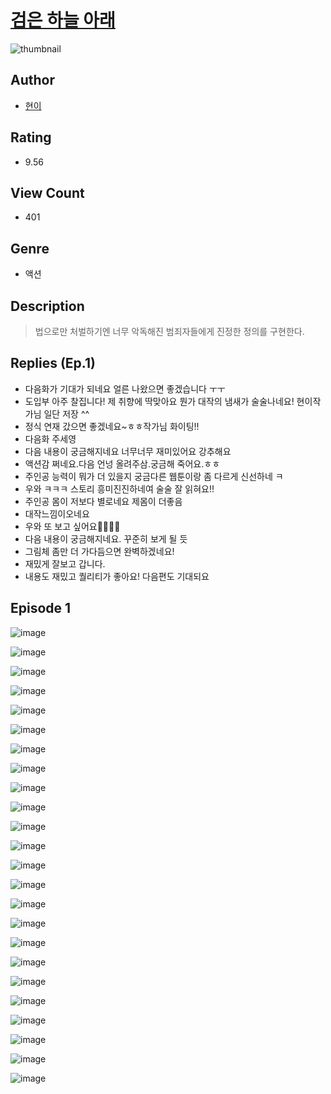 # [검은 하늘 아래](https://comic.naver.com/challenge/list?titleId=810380)
![thumbnail](https://image-comic.pstatic.net/user_contents_data/challenge_comic/2023/05/23/upload_3631371554583230007_480x623.jpeg)

## Author
- [현이](https://comic.naver.com/artistTitle?id=366884)

## Rating
- 9.56

## View Count
- 401

## Genre
- 액션

## Description
> 법으로만 처벌하기엔 너무 악독해진 범죄자들에게 진정한 정의를 구현한다.

## Replies (Ep.1)
- 다음화가 기대가 되네요 얼른 나왔으면 좋겠습니다 ㅜㅜ
- 도입부 아주 찰집니다! 제 취향에 딱맞아요 뭔가 대작의 냄새가 술술나네요! 현이작가님 일단 저장 ^^
- 정식 연재 갔으면 좋겠네요~ㅎㅎ작가님 화이팅!!
- 다음화 주세영
- 다음 내용이 궁금해지네요 너무너무 재미있어요 강추해요
- 액션감 쩌네요.다음 언넝 올려주삼.궁금해 죽어요.ㅎㅎ
- 주인공 능력이 뭐가 더 있을지 궁금다른 웹툰이랑 좀 다르게 신선하네 ㅋ
- 우와 ㅋㅋㅋ 스토리 흥미진진하네여 술술 잘 읽혀요!!
- 주인공 몸이 저보다 별로네요 제몸이 더좋음
- 대작느낌이오네요
- 우와 또 보고 싶어요👏🏻👍🏻
- 다음 내용이 궁금해지네요. 꾸준히 보게 될 듯
- 그림체 좀만 더 가다듬으면 완벽하겠네요!
- 재밌게 잘보고 갑니다.
- 내용도 재밌고 퀄리티가 좋아요! 다음편도 기대되요

## Episode 1
![image](https://image-comic.pstatic.net/user_contents_data/challenge_comic/2023/05/23/366884/upload_3905858065382191204.jpeg)

![image](https://image-comic.pstatic.net/user_contents_data/challenge_comic/2023/05/23/366884/upload_3559305185051359585.jpeg)

![image](https://image-comic.pstatic.net/user_contents_data/challenge_comic/2023/05/23/366884/upload_7221299017269470006.jpeg)

![image](https://image-comic.pstatic.net/user_contents_data/challenge_comic/2023/05/23/366884/upload_3618421505789278306.jpeg)

![image](https://image-comic.pstatic.net/user_contents_data/challenge_comic/2023/05/23/366884/upload_4136056191278264368.jpeg)

![image](https://image-comic.pstatic.net/user_contents_data/challenge_comic/2023/05/23/366884/upload_7004841667718243121.jpeg)

![image](https://image-comic.pstatic.net/user_contents_data/challenge_comic/2023/05/23/366884/upload_7220224820967399779.jpeg)

![image](https://image-comic.pstatic.net/user_contents_data/challenge_comic/2023/05/23/366884/upload_3991649637754877027.jpeg)

![image](https://image-comic.pstatic.net/user_contents_data/challenge_comic/2023/05/23/366884/upload_4064048302830008377.jpeg)

![image](https://image-comic.pstatic.net/user_contents_data/challenge_comic/2023/05/23/366884/upload_3774634629667436340.jpeg)

![image](https://image-comic.pstatic.net/user_contents_data/challenge_comic/2023/05/23/366884/upload_3558799389033246776.jpeg)

![image](https://image-comic.pstatic.net/user_contents_data/challenge_comic/2023/05/23/366884/upload_7305180780746388529.jpeg)

![image](https://image-comic.pstatic.net/user_contents_data/challenge_comic/2023/05/23/366884/upload_7075546862541026613.jpeg)

![image](https://image-comic.pstatic.net/user_contents_data/challenge_comic/2023/05/23/366884/upload_7018352476096312929.jpeg)

![image](https://image-comic.pstatic.net/user_contents_data/challenge_comic/2023/05/23/366884/upload_3487529259381242212.jpeg)

![image](https://image-comic.pstatic.net/user_contents_data/challenge_comic/2023/05/23/366884/upload_3847312570782409012.jpeg)

![image](https://image-comic.pstatic.net/user_contents_data/challenge_comic/2023/05/23/366884/upload_7076674974302429746.jpeg)

![image](https://image-comic.pstatic.net/user_contents_data/challenge_comic/2023/05/23/366884/upload_4063994234378871090.jpeg)

![image](https://image-comic.pstatic.net/user_contents_data/challenge_comic/2023/05/23/366884/upload_7363777041157993826.jpeg)

![image](https://image-comic.pstatic.net/user_contents_data/challenge_comic/2023/05/23/366884/upload_3473172721245251169.jpeg)

![image](https://image-comic.pstatic.net/user_contents_data/challenge_comic/2023/05/23/366884/upload_7075772279517439289.jpeg)

![image](https://image-comic.pstatic.net/user_contents_data/challenge_comic/2023/05/23/366884/upload_7292003323751905586.jpeg)

![image](https://image-comic.pstatic.net/user_contents_data/challenge_comic/2023/05/23/366884/upload_3919649230434744115.jpeg)

![image](https://image-comic.pstatic.net/user_contents_data/challenge_comic/2023/05/23/366884/upload_7291997619971253561.jpeg)
